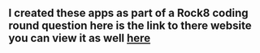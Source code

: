 ## I created these apps as part of a Rock8 coding round question here is the link to there website you can view it as well [here](https://www.roc8.careers/moonshot/tests)
